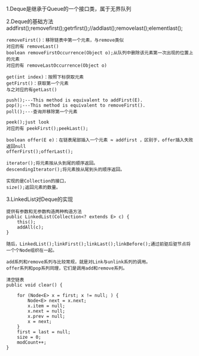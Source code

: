 1.Deque是继承于Queue的一个接口类，属于无界队列

2.Deque的基础方法
	addfirst();removefirst();getrfirst();//addlast();removelast();elementlast();

	removeFirst()：移除链表中第一个元素，与remove类似
	对应的有 removeLast()
	boolean removeFirstOccurrence(Object o);从队列中删除该元素第一次出现的位置上的元素
	对应的有 removeLastOccurrence(Object o)
	
	get(int index)：按照下标获取元素
	getFirst()：获取第一个元素
	与之对应的有getLast()
	
	push();---This method is equivalent to addFirst(E).
	pop();---This method is equivalent to removeFirst().
	poll();---查询并移除第一个元素
	
	peek();just look
	对应的有 peekFirst();peekLast();
	
	boolean offer(E e)：在链表尾部插入一个元素 ≈ addfirst ，区别于，offer插入失败返回null
	offerFirst();offerLast();
	
	iterator();将元素按从头到尾的顺序返回。
	descendingIterator();将元素按从尾到头的顺序返回。
	
	实现的是Collection的接口，
	size();返回元素的数量。
	
3.LinkedList对Deque的实现
	
	提供有参数和无参数构造两种构造方法
    public LinkedList(Collection<? extends E> c) {
        this();
        addAll(c);
    }
	
	随后，LinkedList();linkFirst();linkLast();linkBefore();通过前驱后驱节点将一个个Node组织在一起。
	
	add系列和remove系列与比较常规，就是对Link与unlink系列的调用。
	offer系列和pop系列同理，它们是调用add和remove系列。
	
	清空链表
    public void clear() {

        for (Node<E> x = first; x != null; ) {
            Node<E> next = x.next;
            x.item = null;
            x.next = null;
            x.prev = null;
            x = next;
        }
        first = last = null;
        size = 0;
        modCount++;
    }
